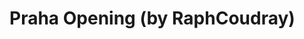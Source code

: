 <!--
id: 6558686438
link: http://tumblr.atmos.org/post/6558686438/praha-opening-by-raphcoudray
slug: praha-opening-by-raphcoudray
date: Wed Jun 15 2011 10:42:07 GMT-0700 (PDT)
publish: 2011-06-015
tags: 
title: Praha Opening (by RaphCoudray) 
-->


Praha Opening (by RaphCoudray) 
===============================




